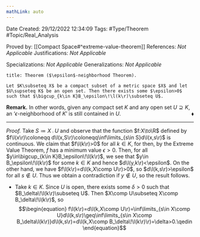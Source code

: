 ```yaml
---
mathLink: auto
---
```


<div class="topSpace"></div>

Date Created: 29/12/2022 12:34:09
Tags: #Type/Theorem #Topic/Real_Analysis

Proved by: [[Compact Space#^extreme-value-theorem]]
References: <i>Not Applicable</i>
Justifications: <i>Not Applicable</i>

Specializations: <i>Not Applicable</i>
Generalizations: <i>Not Applicable</i>

``` ad-Theorem
title: Theorem ($\epsilon$-neighborhood Theorem).

Let $K\subseteq X$ be a compact subset of a metric space $X$ and let $U\supseteq K$ be an open set. Then there exists some $\epsilon>0$ such that $\bigcup_{k\in K}B_\epsilon\!\l(k\r)\subseteq U$.

```

<b>Remark.</b> In other words, given any compact set $K$ and any open set $U\supseteq K$, an $\textrm{`}\epsilon$-neighborhood of $K\textrm{'}$ is still contained in $U$.<span style="float:right;">$\blacklozenge$</span>

---

<i>Proof.</i> Take $S\coloneqq X\comp U$ and observe that the function $f:X\to\R$ defined by $f\l(x\r)\coloneqq d\l(x,S\r)\coloneqq\inf\limits_{s\in S}d\l(x,s\r)$ is continuous. We claim that $f\l(k\r)>0$ for all $k\in K$, for then, by the Extreme Value Theorem, $f$ has a minimum value $\epsilon>0$. Then, for all $y\in\bigcup_{k\in K}B_\epsilon\!\l(k\r)$, we see that $y\in B_\epsilon\!\l(k\r)$ for some $k\in K$ and hence $d\l(y,k\r)<\epsilon$. On the other hand, we have $f\l(k\r)=d\l(k,X\comp U\r)>0$, so $d\l(k,s\r)>\epsilon$ for all $s\not\in U$. Thus we obtain a contradiction if $y\not\in U$, so the result follows.
* Take $k\in K$. Since $U$ is open, there exists some $\delta>0$ such that $B_\delta\!\l(k\r)\subseteq U$. Then $X\comp U\subseteq X\comp B_\delta\!\l(k\r)$, so
$$\begin{equation}
    f\l(k\r)=d\l(k,X\comp U\r)=\inf\limits_{s\in X\comp U}d\l(k,s\r)\geq\inf\limits_{s\in X\comp B_\delta\l(k\r)}d\l(k,s\r)=d\l(k,X\comp B_\delta\!\l(k\r)\r)=\delta>0.\qedin
\end{equation}$$
